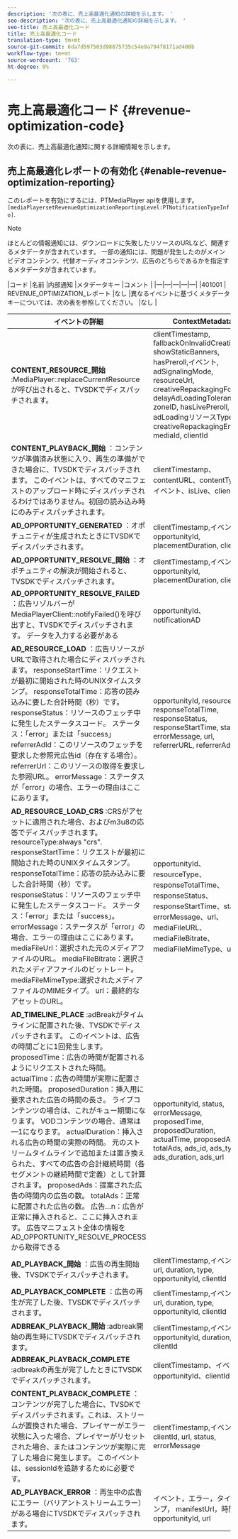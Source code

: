 ```yaml
---
description: '次の表に、売上高最適化通知の詳細を示します。 '
seo-description: '次の表に、売上高最適化通知の詳細を示します。 '
seo-title: 売上高最適化コード
title: 売上高最適化コード
translation-type: tm+mt
source-git-commit: 6da7d597503d98875735c54e9a794f8171ad408b
workflow-type: tm+mt
source-wordcount: '763'
ht-degree: 0%

---
```



# 売上高最適化コード {#revenue-optimization-code}

次の表に、売上高最適化通知に関する詳細情報を示します。

## 売上高最適化レポートの有効化 {#enable-revenue-optimization-reporting}

このレポートを有効にするには、PTMediaPlayer apiを使用します。 `[mediaPlayersetRevenueOptimizationReportingLevel:PTNotificationTypeInfo]`.

>[!NOTE]
>
>ほとんどの情報通知には、ダウンロードに失敗したリソースのURLなど、関連するメタデータが含まれています。 一部の通知には、問題が発生したのがメインビデオコンテンツ、代替オーディオコンテンツ、広告のどちらであるかを指定するメタデータが含まれています。

|コード |名前 |内部通知 |メタデータキー |コメント |
|—|—|—|—|—|
|401001 | REVENUE_OPTIMIZATION_レポート |なし |異なるイベントに基づくメタデータキーについては、次の表を参照してください。 |なし |

| イベントの詳細 | ContextMetadata |
|---|---|
| **CONTENT_RESOURCE_開始** :MediaPlayer::replaceCurrentResourceが呼び出されると、TVSDKでディスパッチされます。 | clientTimestamp, fallbackOnInvalidCreative, showStaticBanners, hasPreroll,イベント, adSignalingMode, resourceUrl, creativeRepackagingFormat, delayAdLoadingTolerance, zoneID, hasLivePreroll, adLoadingリソースType, creativeRepackagingEnabled, mediaId, clientId |
| **CONTENT_PLAYBACK_開始** ：コンテンツが準備済み状態に入り、再生の準備ができた場合に、TVSDKでディスパッチされます。 このイベントは、すべてのマニフェストのアップロード時にディスパッチされるわけではありません。初回の読み込み時にのみディスパッチされます。 | clientTimestamp、contentURL、contentType、イベント、isLive、clientID |
| **AD_OPPORTUNITY_GENERATED** ：オポチュニティが生成されたときにTVSDKでディスパッチされます。 | clientTimestamp,イベント, opportunityId, placementDuration, clientId |
| **AD_OPPORTUNITY_RESOLVE_開始** ：オポチュニティの解決が開始されると、TVSDKでディスパッチされます。 | clientTimestamp,イベント, opportunityId, placementDuration, clientId |
| **AD_OPPORTUNITY_RESOLVE_FAILED** ：広告リゾルバーがMediaPlayerClient::notifyFailed()を呼び出すと、TVSDKでディスパッチされます。 データを入力する必要がある | opportunityId、notificationAD |
| **AD_RESOURCE_LOAD** ：広告リソースがURLで取得された場合にディスパッチされます。 responseStartTime：リクエストが最初に開始された時のUNIXタイムスタンプ。 responseTotalTime：応答の読み込みに要した合計時間（秒）です。 responseStatus：リソースのフェッチ中に発生したステータスコード。 ステータス：「error」または「success」 referrerAdId：このリソースのフェッチを要求した参照元広告id（存在する場合）。 referrerUrl：このリソースの取得を要求した参照URL。 errorMessage：ステータスが「error」の場合、エラーの理由はここにあります。 | opportunityId, resourceType, responseTotalTime, responseStatus, responseStartTime, status, errorMessage, url, referrerURL, referrerAdId |
| **AD_RESOURCE_LOAD_CRS** :CRSがアセットに適用された場合、およびm3u8の応答でディスパッチされます。 resourceType:always &quot;crs&quot;. responseStartTime：リクエストが最初に開始された時のUNIXタイムスタンプ。 responseTotalTime：応答の読み込みに要した合計時間（秒）です。 responseStatus：リソースのフェッチ中に発生したステータスコード。 ステータス：「error」または「success」。 errorMessage：ステータスが「error」の場合、エラーの理由はここにあります。 mediaFileUrl：選択された元のメディアファイルのURL。 mediaFileBitrate：選択されたメディアファイルのビットレート。 mediaFileMimeType:選択されたメディアファイルのMIMEタイプ。 url：最終的なアセットのURL。 | opportunityId、resourceType、responseTotalTime、responseStatus、responseStartTime、status、errorMessage、url、mediaFileURL、mediaFileBitrate、mediaFileMimeType、url |
| **AD_TIMELINE_PLACE** :adBreakがタイムラインに配置された後、TVSDKでディスパッチされます。 このイベントは、広告の時間ごとに1回発生します。 proposedTime：広告の時間が配置されるようにリクエストされた時間。 actualTime：広告の時間が実際に配置された時間。 proposedDuration：挿入用に要求された広告の時間の長さ。 ライブコンテンツの場合は、これがキュー期間になります。 VODコンテンツの場合、通常は —1になります。 actualDuration：挿入される広告の時間の実際の時間。 元のストリームタイムラインで追加または置き換えられた、すべての広告の合計継続時間（各セグメントの継続時間で定義）として計算されます。 proposedAds：提案された広告の時間内の広告の数。 totalAds：正常に配置された広告の数。 広告…n：広告が正常に挿入されると、ここに挿入されます。 広告マニフェスト全体の情報をAD_OPPORTUNITY_RESOLVE_PROCESSから取得できる | opportunityId, status, errorMessage, proposedTime, proposedDuration, actualTime, proposedAds, totalAds, ads_id, ads_type, ads_duration, ads_url |
| **AD_PLAYBACK_開始** ：広告の再生開始後、TVSDKでディスパッチされます。 | clientTimestamp,イベント, id, url, duration, type, opportunityId, clientId |
| **AD_PLAYBACK_COMPLETE** ：広告の再生が完了した後、TVSDKでディスパッチされます。 | clientTimestamp,イベント, id, url, duration, type, opportunityId, clientId |
| **ADBREAK_PLAYBACK_開始** :adbreak開始の再生時にTVSDKでディスパッチされます。 | clientTimestamp,イベント, opportunityId, duration, time, clientId |
| **ADBREAK_PLAYBACK_COMPLETE** :adbreakの再生が完了したときにTVSDKでディスパッチされます。 | clientTimestamp、イベント、opportunityId、clientId |
| **CONTENT_PLAYBACK_COMPLETE** ：コンテンツが完了した場合に、TVSDKでディスパッチされます。これは、ストリームが置換された場合、プレイヤーがエラー状態に入った場合、プレイヤーがリセットされた場合、またはコンテンツが実際に完了した場合に発生します。 このイベントは、sessionIdを追跡するために必要です。 | clientTimestamp,イベント, clientId, url, status, errorMessage |
| **AD_PLAYBACK_ERROR** ：再生中の広告にエラー（バリアントストリームエラー）がある場合にTVSDKでディスパッチされます。 | イベント，エラー，タイムスタンプ， manifestUrl，時間， opportunityId, url |